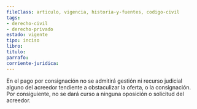 ```yaml
---
fileClass: articulo, vigencia, historia-y-fuentes, codigo-civil
tags:
- derecho-civil
- derecho-privado
estado: vigente
tipo: inciso
libro:
titulo:
parrafo:
corriente-juridica:
---
```

En el pago por consignación no se admitirá gestión ni recurso judicial alguno del acreedor tendiente a obstaculizar la oferta, o la consignación. Por consiguiente, no se dará curso a ninguna oposición o solicitud del acreedor.